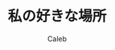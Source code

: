 ---
layout: ../../layouts/WritingLayout.astro
title: '私の好きな場所'
pubDate: 2023-04-19
description: "An essay I wrote early on in my time at KAI Language School. It wasn't the first, but it was the first that I wrote that I really enjoyed. It was here that I started to enjoy writing and looked forward to it, although my writing continued to be in a standard essay format until future courses."
author: "Caleb"
tags: ["japanese", "essay"]
---